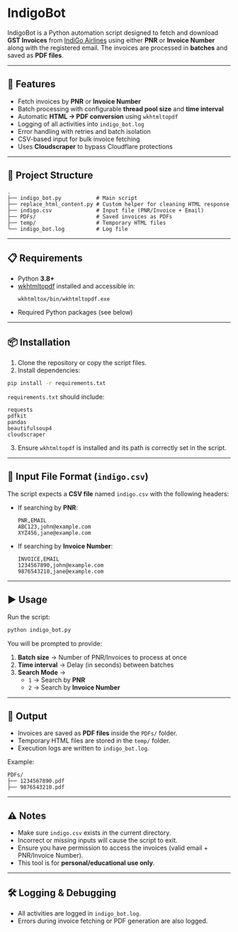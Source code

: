 # IndigoBot

IndigoBot is a Python automation script designed to fetch and download **GST Invoices** from [IndiGo Airlines](https://book.goindigo.in/) using either **PNR** or **Invoice Number** along with the registered email. The invoices are processed in **batches** and saved as **PDF files**.

---

## 🚀 Features

- Fetch invoices by **PNR** or **Invoice Number**
- Batch processing with configurable **thread pool size** and **time interval**
- Automatic **HTML → PDF conversion** using `wkhtmltopdf`
- Logging of all activities into `indigo_bot.log`
- Error handling with retries and batch isolation
- CSV-based input for bulk invoice fetching
- Uses **Cloudscraper** to bypass Cloudflare protections

---

## 📂 Project Structure

```
.
├── indigo_bot.py           # Main script
├── replace_html_content.py # Custom helper for cleaning HTML response
├── indigo.csv              # Input file (PNR/Invoice + Email)
├── PDFs/                   # Saved invoices as PDFs
├── temp/                   # Temporary HTML files
└── indigo_bot.log          # Log file
```

---

## 📋 Requirements

- Python **3.8+**
- [wkhtmltopdf](https://wkhtmltopdf.org/) installed and accessible in:
  ```
  wkhtmltox/bin/wkhtmltopdf.exe
  ```
- Required Python packages (see below)

---

## 📦 Installation

1. Clone the repository or copy the script files.
2. Install dependencies:

```bash
pip install -r requirements.txt
```

`requirements.txt` should include:

```
requests
pdfkit
pandas
beautifulsoup4
cloudscraper
```

3. Ensure `wkhtmltopdf` is installed and its path is correctly set in the script.

---

## 📝 Input File Format (`indigo.csv`)

The script expects a **CSV file** named `indigo.csv` with the following headers:

- If searching by **PNR**:
  ```
  PNR,EMAIL
  ABC123,john@example.com
  XYZ456,jane@example.com
  ```

- If searching by **Invoice Number**:
  ```
  INVOICE,EMAIL
  1234567890,john@example.com
  9876543210,jane@example.com
  ```

---

## ▶️ Usage

Run the script:

```bash
python indigo_bot.py
```

You will be prompted to provide:

1. **Batch size** → Number of PNR/Invoices to process at once  
2. **Time interval** → Delay (in seconds) between batches  
3. **Search Mode** →  
   - `1` → Search by **PNR**  
   - `2` → Search by **Invoice Number**

---

## 📄 Output

- Invoices are saved as **PDF files** inside the `PDFs/` folder.  
- Temporary HTML files are stored in the `temp/` folder.  
- Execution logs are written to `indigo_bot.log`.  

Example:

```
PDFs/
├── 1234567890.pdf
├── 9876543210.pdf
```

---

## ⚠️ Notes

- Make sure `indigo.csv` exists in the current directory.  
- Incorrect or missing inputs will cause the script to exit.  
- Ensure you have permission to access the invoices (valid email + PNR/Invoice Number).  
- This tool is for **personal/educational use only**.

---

## 🛠️ Logging & Debugging

- All activities are logged in `indigo_bot.log`.  
- Errors during invoice fetching or PDF generation are also logged.  
